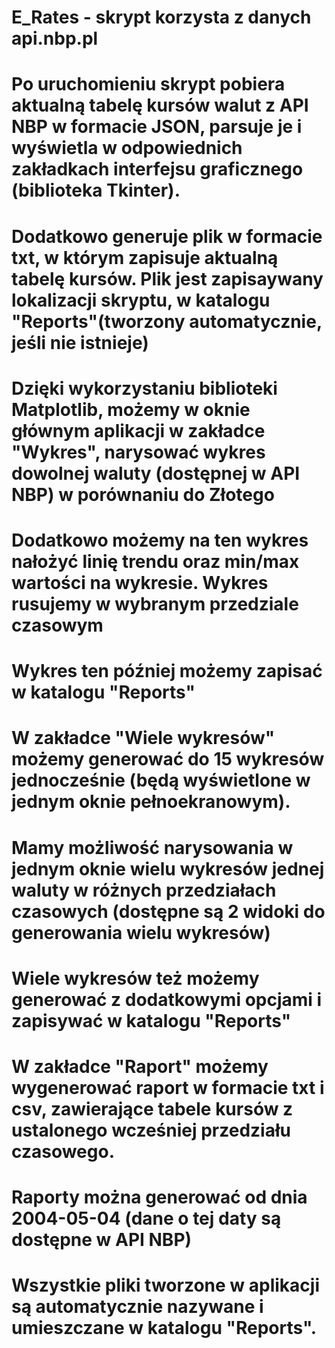 # E_Rates - skrypt korzysta z danych api.nbp.pl
# Po uruchomieniu skrypt pobiera aktualną tabelę kursów walut z API NBP w formacie JSON, parsuje je i wyświetla w odpowiednich zakładkach interfejsu graficznego (biblioteka Tkinter). 
# Dodatkowo generuje plik w formacie txt, w którym zapisuje aktualną tabelę kursów. Plik jest zapisaywany lokalizacji skryptu, w katalogu "Reports"(tworzony automatycznie, jeśli nie istnieje)
# Dzięki wykorzystaniu biblioteki Matplotlib, możemy w oknie głównym aplikacji w zakładce "Wykres", narysować wykres dowolnej waluty (dostępnej w API NBP) w porównaniu do Złotego
# Dodatkowo możemy na ten wykres nałożyć linię trendu oraz min/max wartości na wykresie. Wykres rusujemy w wybranym przedziale czasowym
# Wykres ten później możemy zapisać w katalogu "Reports"
# W zakładce "Wiele wykresów" możemy generować do 15 wykresów jednocześnie (będą wyświetlone w jednym oknie pełnoekranowym). 
# Mamy możliwość narysowania w jednym oknie wielu wykresów jednej waluty w różnych przedziałach czasowych (dostępne są 2 widoki do generowania wielu wykresów)
# Wiele wykresów też możemy generować z dodatkowymi opcjami i zapisywać w katalogu "Reports"
# W zakładce "Raport" możemy wygenerować raport w formacie txt i csv, zawierające tabele kursów z ustalonego wcześniej przedziału czasowego.
# Raporty można generować od dnia 2004-05-04 (dane o tej daty są dostępne w API NBP)
# Wszystkie pliki tworzone w aplikacji są automatycznie nazywane i umieszczane w katalogu "Reports".
